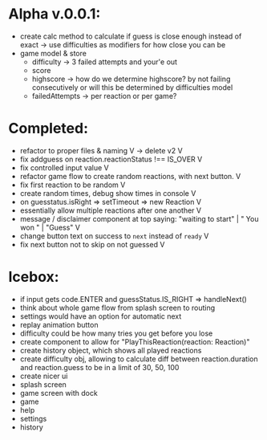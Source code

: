 # Alpha v.0.0.1:

- create calc method to calculate if guess is close enough instead of exact
  -> use difficulties as modifiers for how close you can be
- game model & store
  - difficulty
    -> 3 failed attempts and your'e out
  - score
  - highscore
    -> how do we determine highscore? by not failing consecutively or will this be determined by difficulties model
  - failedAttempts
    -> per reaction or per game?

# Completed:

- refactor to proper files & naming V
  -> delete v2 V
- fix addguess on reaction.reactionStatus !== IS_OVER V
- fix controlled input value V
- refactor game flow to create random reactions, with next button. V
- fix first reaction to be random V
- create random times, debug show times in console V
- on guesstatus.isRight => setTimeout => new Reaction V
- essentially allow multiple reactions after one another V
- message / disclaimer component at top saying: "waiting to start" | " You won " | "Guess" V
- change button text on success to `next` instead of `ready` V
- fix next button not to skip on not guessed V

# Icebox:

- if input gets code.ENTER and guessStatus.IS_RIGHT => handleNext()
- think about whole game flow from splash screen to routing
- settings would have an option for automatic next
- replay animation button
- difficulty could be how many tries you get before you lose
- create component to allow for "PlayThisReaction(reaction: Reaction)"
- create history object, which shows all played reactions
- create difficulty obj, allowing to calculate diff between reaction.duration and reaction.guess to be in a limit of 30, 50, 100
- create nicer ui
- splash screen
- game screen with dock
- game
- help
- settings
- history
